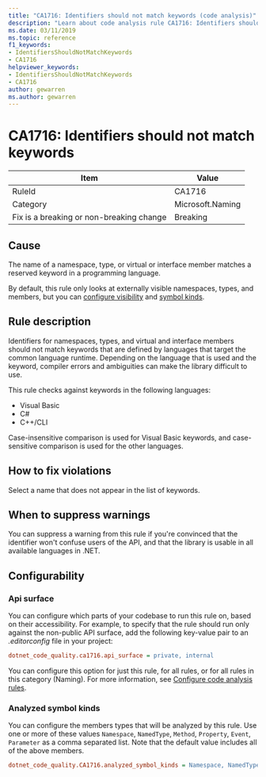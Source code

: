 ```yaml
---
title: "CA1716: Identifiers should not match keywords (code analysis)"
description: "Learn about code analysis rule CA1716: Identifiers should not match keywords"
ms.date: 03/11/2019
ms.topic: reference
f1_keywords:
- IdentifiersShouldNotMatchKeywords
- CA1716
helpviewer_keywords:
- IdentifiersShouldNotMatchKeywords
- CA1716
author: gewarren
ms.author: gewarren
---
```

# CA1716: Identifiers should not match keywords

|Item|Value|
|-|-|
|RuleId|CA1716|
|Category|Microsoft.Naming|
|Fix is a breaking or non-breaking change|Breaking|

## Cause

The name of a namespace, type, or virtual or interface member matches a reserved keyword in a programming language.

By default, this rule only looks at externally visible namespaces, types, and members, but you can [configure visibility](#api-surface) and [symbol kinds](#analyzed-symbol-kinds).

## Rule description

Identifiers for namespaces, types, and virtual and interface members should not match keywords that are defined by languages that target the common language runtime. Depending on the language that is used and the keyword, compiler errors and ambiguities can make the library difficult to use.

This rule checks against keywords in the following languages:

- Visual Basic
- C#
- C++/CLI

Case-insensitive comparison is used for Visual Basic keywords, and case-sensitive comparison is used for the other languages.

## How to fix violations

Select a name that does not appear in the list of keywords.

## When to suppress warnings

You can suppress a warning from this rule if you're convinced that the identifier won't confuse users of the API, and that the library is usable in all available languages in .NET.

## Configurability

### Api surface

You can configure which parts of your codebase to run this rule on, based on their accessibility. For example, to specify that the rule should run only against the non-public API surface, add the following key-value pair to an *.editorconfig* file in your project:

```ini
dotnet_code_quality.ca1716.api_surface = private, internal
```

You can configure this option for just this rule, for all rules, or for all rules in this category (Naming). For more information, see [Configure code analysis rules](../configure-code-quality-rules.md).

### Analyzed symbol kinds

You can configure the members types that will be analyzed by this rule. Use one or more of these values `Namespace`, `NamedType`, `Method`, `Property`, `Event`, `Parameter` as a comma separated list. Note that the default value includes all of the above members.

```ini
dotnet_code_quality.CA1716.analyzed_symbol_kinds = Namespace, NamedType, Method, Property, Event
```
